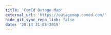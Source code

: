 ```yaml
---
title: 'ComEd Outage Map'
external_url: 'https://outagemap.comed.com/'
hide_git_sync_repo_link: false
date: '20:14 31-05-2019'
---
```


